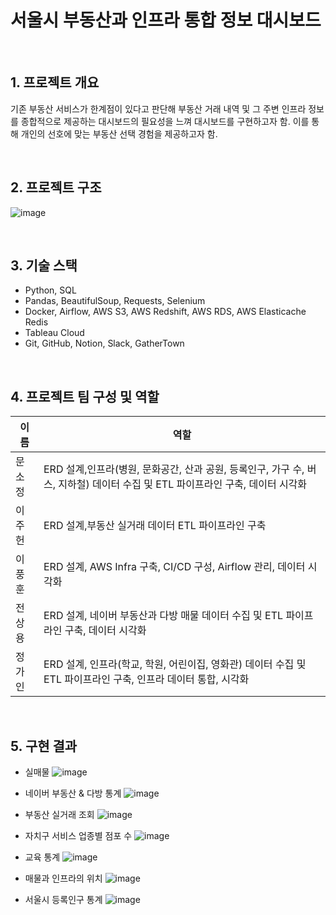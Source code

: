 # 서울시 부동산과 인프라 통합 정보 대시보드

<br>

## 1. 프로젝트 개요
기존 부동산 서비스가 한계점이 있다고 판단해 부동산 거래 내역 및 그 주변 인프라 정보를 종합적으로 제공하는 대시보드의 필요성을 느껴 대시보드를 구현하고자 함. 이를 통해 개인의 선호에 맞는 부동산 선택 경험을 제공하고자 함.

<br>

## 2. 프로젝트 구조
![image](https://github.com/user-attachments/assets/a5311500-4031-4c5b-9cf4-9bf2f16417b3)

<br>

## 3. 기술 스택
- Python, SQL
- Pandas, BeautifulSoup, Requests, Selenium
- Docker, Airflow, AWS S3, AWS Redshift, AWS RDS, AWS Elasticache Redis
- Tableau Cloud
- Git, GitHub, Notion, Slack, GatherTown

<br>

## 4. 프로젝트 팀 구성 및 역할
|이름|역할|
|-------|------------|
|문소정|ERD 설계,인프라(병원, 문화공간, 산과 공원, 등록인구, 가구 수, 버스, 지하철) 데이터 수집 및 ETL 파이프라인 구축, 데이터 시각화|
|이주헌|ERD 설계,부동산 실거래 데이터 ETL 파이프라인 구축|
|이풍훈|ERD 설계, AWS Infra 구축, CI/CD 구성, Airflow 관리, 데이터 시각화|
|전상용|ERD 설계, 네이버 부동산과 다방 매물 데이터 수집 및 ETL 파이프라인 구축, 데이터 시각화|
|정가인|ERD 설계, 인프라(학교, 학원, 어린이집, 영화관) 데이터 수집 및 ETL 파이프라인 구축, 인프라 데이터 통합, 시각화|

<br>

## 5. 구현 결과

- 실매물
  ![image](https://github.com/user-attachments/assets/9b612d18-9d01-4fee-a398-a7fe90e88deb)

- 네이버 부동산 & 다방 통계
  ![image](https://github.com/user-attachments/assets/2c068645-aa64-4592-abb2-a5eec9a93840)

- 부동산 실거래 조회
  ![image](https://github.com/user-attachments/assets/8ef83387-e97c-4cae-9936-89c19c37f9f7)

- 자치구 서비스 업종별 점포 수
  ![image](https://github.com/user-attachments/assets/c174ddfa-2c4a-44b7-8a60-a678d7c724cc)

- 교육 통계
  ![image](https://github.com/user-attachments/assets/bf772a00-d878-4675-8ac3-bb0fffc2dcff)

- 매물과 인프라의 위치
  ![image](https://github.com/user-attachments/assets/cfb2efc0-39f8-46c0-a1ed-31f565119bf8)

- 서울시 등록인구 통계
  ![image](https://github.com/user-attachments/assets/358d4c10-3446-48ec-9aa3-3e6bbafd6a18)

